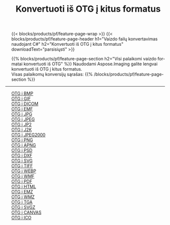 ﻿---
title: Konvertuoti iš OTG į kitus formatus 
weight: 3920
url: /lt/net/conversion/from/otg 
lang: lt
langdirlevel: 2
locales: zh-hans,ja,it,ru,de,es,fr,nl,id,lt,pl,pt,vi,tr,ko,zh-hant,ar,hi,th,sv,cs,uk,he
description: Naudodami Aspose.Imaging galite lengvai konvertuoti iš OTG į kitus formatus
---

{{< blocks/products/pf/feature-page-wrap >}}
{{< blocks/products/pf/feature-page-header h1="Vaizdo failų konvertavimas naudojant C#" h2="Konvertuoti iš OTG į kitus formatus" downloadText="parsisiųsti" >}}


{{% blocks/products/pf/feature-page-section  h2="Visi palaikomi vaizdo formatai konvertuoti iš OTG" %}}
Naudodami Aspose.Imaging galite lengvai konvertuoti iš OTG į kitus formatus.
<br/>
Visas palaikomų konversijų sąrašas:
{{% /blocks/products/pf/feature-page-section %}}
<div class="container-fluid productfamilypage bg-gray">
    <div class="convertypes bg-gray agp-content section">
        <div class="container">
		<hr style="margin-left:-20px;"/>
		<div class="row other-converters">
		    <div class='col-md-2 other-converter remove-lp remove-rp'><a href="/imaging/lt/net/conversion/otg-to-bmp" >OTG į BMP</a></div><div class='col-md-2 other-converter remove-lp remove-rp'><a href="/imaging/lt/net/conversion/otg-to-gif" >OTG į GIF</a></div><div class='col-md-2 other-converter remove-lp remove-rp'><a href="/imaging/lt/net/conversion/otg-to-dicom" >OTG į DICOM</a></div><div class='col-md-2 other-converter remove-lp remove-rp'><a href="/imaging/lt/net/conversion/otg-to-emf" >OTG į EMF</a></div><div class='col-md-2 other-converter remove-lp remove-rp'><a href="/imaging/lt/net/conversion/otg-to-jpg" >OTG į JPG</a></div><div class='col-md-2 other-converter remove-lp remove-rp'><a href="/imaging/lt/net/conversion/otg-to-jpeg" >OTG į JPEG</a></div><div class='col-md-2 other-converter remove-lp remove-rp'><a href="/imaging/lt/net/conversion/otg-to-jp2" >OTG į JP2</a></div><div class='col-md-2 other-converter remove-lp remove-rp'><a href="/imaging/lt/net/conversion/otg-to-j2k" >OTG į J2K</a></div><div class='col-md-2 other-converter remove-lp remove-rp'><a href="/imaging/lt/net/conversion/otg-to-jpeg2000" >OTG į JPEG2000</a></div><div class='col-md-2 other-converter remove-lp remove-rp'><a href="/imaging/lt/net/conversion/otg-to-png" >OTG į PNG</a></div><div class='col-md-2 other-converter remove-lp remove-rp'><a href="/imaging/lt/net/conversion/otg-to-apng" >OTG į APNG</a></div><div class='col-md-2 other-converter remove-lp remove-rp'><a href="/imaging/lt/net/conversion/otg-to-psd" >OTG į PSD</a></div><div class='col-md-2 other-converter remove-lp remove-rp'><a href="/imaging/lt/net/conversion/otg-to-dxf" >OTG į DXF</a></div><div class='col-md-2 other-converter remove-lp remove-rp'><a href="/imaging/lt/net/conversion/otg-to-svg" >OTG į SVG</a></div><div class='col-md-2 other-converter remove-lp remove-rp'><a href="/imaging/lt/net/conversion/otg-to-tiff" >OTG į TIFF</a></div><div class='col-md-2 other-converter remove-lp remove-rp'><a href="/imaging/lt/net/conversion/otg-to-webp" >OTG į WEBP</a></div><div class='col-md-2 other-converter remove-lp remove-rp'><a href="/imaging/lt/net/conversion/otg-to-wmf" >OTG į WMF</a></div><div class='col-md-2 other-converter remove-lp remove-rp'><a href="/imaging/lt/net/conversion/otg-to-pdf" >OTG į PDF</a></div><div class='col-md-2 other-converter remove-lp remove-rp'><a href="/imaging/lt/net/conversion/otg-to-html" >OTG į HTML</a></div><div class='col-md-2 other-converter remove-lp remove-rp'><a href="/imaging/lt/net/conversion/otg-to-emz" >OTG į EMZ</a></div><div class='col-md-2 other-converter remove-lp remove-rp'><a href="/imaging/lt/net/conversion/otg-to-wmz" >OTG į WMZ</a></div><div class='col-md-2 other-converter remove-lp remove-rp'><a href="/imaging/lt/net/conversion/otg-to-tga" >OTG į TGA</a></div><div class='col-md-2 other-converter remove-lp remove-rp'><a href="/imaging/lt/net/conversion/otg-to-svgz" >OTG į SVGZ</a></div><div class='col-md-2 other-converter remove-lp remove-rp'><a href="/imaging/lt/net/conversion/otg-to-canvas" >OTG į CANVAS</a></div><div class='col-md-2 other-converter remove-lp remove-rp'><a href="/imaging/lt/net/conversion/otg-to-ico" >OTG į ICO</a></div>
                </div>
        </div>
    </div>
</div>
<br/>

